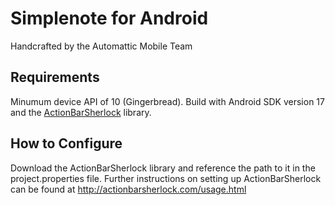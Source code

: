 # Simplenote for Android

Handcrafted by the Automattic Mobile Team

## Requirements

Minumum device API of 10 (Gingerbread). Build with Android SDK version 17 and the [ActionBarSherlock](http://actionbarsherlock.com) library.

## How to Configure

Download the ActionBarSherlock library and reference the path to it in the project.properties file. Further instructions on setting up ActionBarSherlock can be found at <http://actionbarsherlock.com/usage.html>